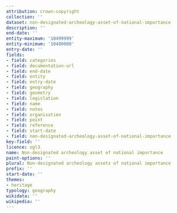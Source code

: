 ```yaml
---
attribution: crown-copyright
collection: ''
dataset: non-designated-archeology-asset-of-national-importance
description: ''
end-date: ''
entity-maximum: '10499999'
entity-minimum: '10400000'
entry-date: ''
fields:
- field: categories
- field: documentation-url
- field: end-date
- field: entity
- field: entry-date
- field: geography
- field: geometry
- field: legislation
- field: name
- field: notes
- field: organisation
- field: point
- field: reference
- field: start-date
- field: non-designated-archeology-asset-of-national-importance
key-field: ''
licence: ogl3
name: Non-designated archeology asset of national importance
paint-options: ''
plural: Non-designated archeology assets of national importance
prefix: ''
start-date: ''
themes:
- heritage
typology: geography
wikidata: ''
wikipedia: ''
---
```

